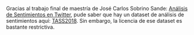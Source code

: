 Gracias al trabajo final de maestría de José Carlos Sobrino Sande: [Análisis de Sentimientos en Twitter](http://openaccess.uoc.edu/webapps/o2/bitstream/10609/81435/6/jsobrinosTFM0618memoria.pdf), pude saber que hay un dataset de análisis de sentimientos aquí: [TASS2018](http://tass.sepln.org/2018/task-1/#datasets). Sin embargo, la licencia de ese dataset es bastante restrictiva.
